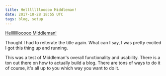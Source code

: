 ```yaml
---
title: Helllllllooooo Middleman!
date: 2017-10-28 18:55 UTC
tags: blog, setup
---
```


<a href="https://middlemanapp.com/basics/blogging/">Helllllllooooo Middleman!</a>

Thought I had to reiterate the title again. What can I say, I was pretty excited I got this thing up and running.

This was a test of Middleman's overall functionality and usability. There is a ton out there on how to actually build a blog. There are tons of ways to do it of course, it's all up to you which way you want to do it. 

